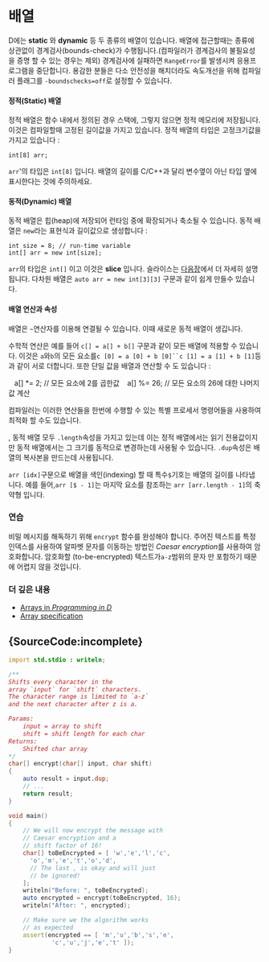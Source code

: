 # 배열

D에는 **static** 와 **dynamic** 등 두 종류의 배열이 있습니다.
배열에 접근할때는 종류에 상관없이 경계검사(bounds-check)가 수행됩니다.(컴파일러가 경계검사의 불필요성을 증명 할 수 있는 경우는 제외)
경계검사에 실패하면 `RangeError`를 발생시켜 응용프로그램을 중단합니다.
용감한 분들은 다소 안전성을 해치더라도 속도개선을 위해 컴파일러 플래그를 `-boundschecks=off`로 설정할 수 있습니다.

#### 정적(Static) 배열

정적 배열은 함수 내에서 정의된 경우 스택에, 그렇지 않으면 정적 메모리에 저장됩니다.
이것은 컴파일할때 고정된 길이값을 가지고 있습니다.
정적 배열의 타입은 고정크기값을 가지고 있습니다 :

    int[8] arr;

`arr`'의 타입은 `int[8]` 입니다. 배열의 길이를 C/C++과 달리 변수옆이 아닌 타입 옆에 표시한다는 것에 주의하세요.

#### 동적(Dynamic) 배열

동적 배열은 힙(heap)에 저장되어 런타임 중에 확장되거나 축소될 수 있습니다. 동적 배열은 `new`라는 표현식과 길이값으로 생성합니다 :

    int size = 8; // run-time variable
    int[] arr = new int[size];

`arr`의 타입은 `int[]` 이고 이것은 **slice** 입니다. 슬라이스는 [다음장](basics/slices)에서 더 자세히 설명됩니다. 다차원 배열은 `auto arr = new int[3][3]` 구문과 같이 쉽게 만들수 있습니다.

#### 배열 연산과 속성

 
배열은 `~`연산자를 이용해 연결될 수 있습니다. 이때 새로운 동적 배열이 생깁니다.

수학적 연산은 예를 들어 `c[] = a[] + b[]` 구문과 같이 모든 배열에 적용할 수 있습니다. 이것은 `a`와`b`의 모든 요소를`c [0] = a [0] + b [0]``c [1] = a [1] + b [1]`등과 같이 서로 더합니다. 또한 단일 값을 배열과 연산할 수 도 있습니다 :

    a[] *= 2; // 모든 요소에 2를 곱한값
    a[] %= 26; // 모든 요소의 26에 대한 나머지값 계산

컴파일러는 이러한 연산들을 한번에 수행할 수 있는 특별 프로세서 명령어들을 사용하여 최적화 할 수도 있습니다.


, 동적 배열 모두 `.length`속성을 가지고 있는데 이는 정적 배열에서는 읽기 전용값이지만 동적 배열에서는 그 크기를 동적으로 변경하는데 사용될 수 있습니다. `.dup`속성은 배열의 복사본을 만드는데 사용됩니다.

`arr [idx]`구문으로 배열을 색인(indexing) 할 때 특수`$`기호는 배열의 길이를 나타냅니다.
예를 들어,`arr [$ - 1]`는 마지막 요소를 참조하는 `arr [arr.length - 1]`의 축약형 입니다.

### 연습

비밀 메시지를 해독하기 위해 `encrypt` 함수를 완성해야 합니다.
주어진 텍스트를 특정 인덱스를 사용하여 알파벳 문자를 이동하는 방법인 *Caesar encryption*를 사용하여 암호화합니다.
암호화할 (to-be-encrypted) 텍스트가`a-z`범위의 문자 만 포함하기 때문에 어렵지 않을 것입니다.

### 더 깊은 내용

- [Arrays in _Programming in D_](http://ddili.org/ders/d.en/arrays.html)
- [Array specification](https://dlang.org/spec/arrays.html)

## {SourceCode:incomplete}

```d
import std.stdio : writeln;

/**
Shifts every character in the
array `input` for `shift` characters.
The character range is limited to `a-z`
and the next character after z is a.

Params:
    input = array to shift
    shift = shift length for each char
Returns:
    Shifted char array
*/
char[] encrypt(char[] input, char shift)
{
    auto result = input.dup;
    // ...
    return result;
}

void main()
{
    // We will now encrypt the message with
    // Caesar encryption and a
    // shift factor of 16!
    char[] toBeEncrypted = [ 'w','e','l','c',
      'o','m','e','t','o','d',
      // The last , is okay and will just
      // be ignored!
    ];
    writeln("Before: ", toBeEncrypted);
    auto encrypted = encrypt(toBeEncrypted, 16);
    writeln("After: ", encrypted);

    // Make sure we the algorithm works
    // as expected
    assert(encrypted == [ 'm','u','b','s','e',
            'c','u','j','e','t' ]);
}
```
